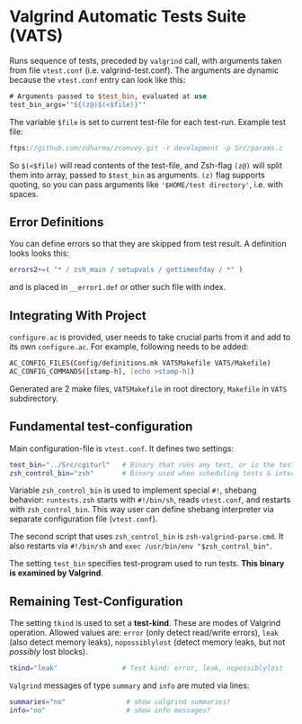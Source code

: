 # Valgrind Automatic Tests Suite (VATS)

Runs sequence of tests, preceded by `valgrind` call, with arguments taken from file `vtest.conf` (i.e.
valgrind-test.conf). The arguments are dynamic because the `vtest.conf` entry can look like this:

```SystemVerilog
# Arguments passed to $test_bin, evaluated at use
test_bin_args='"${(z@)$(<$file)}"'
```

The variable `$file` is set to current test-file for each test-run. Example test file:

```SystemVerilog
ftps://github.com/zdharma/zconvey.git -r development -p Src/params.c
```

So `$(<$file)` will read contents of the test-file, and Zsh-flag `(z@)` will split them into array, passed to
`$test_bin` as arguments. `(z)` flag supports quoting, so you can pass arguments like `'$HOME/test directory'`, i.e.
with spaces.

## Error Definitions

You can define errors so that they are skipped from test result. A definition looks looks this:

```zsh
errors2+=( "* / zsh_main / setupvals / gettimeofday / *" )
```

and is placed in `__error1.def` or other such file with index.

## Integrating With Project

`configure.ac` is provided, user needs to take crucial parts from it and add to its own `configure.ac`. For example,
following needs to be added:

```zsh
AC_CONFIG_FILES(Config/definitions.mk VATSMakefile VATS/Makefile)
AC_CONFIG_COMMANDS([stamp-h], [echo >stamp-h])
```

Generated are 2 make files, `VATSMakefile` in root directory, `Makefile` in `VATS` subdirectory.

## Fundamental test-configuration

Main configuration-file is `vtest.conf`. It defines two settings:

```zsh
test_bin="../Src/cgiturl"   # Binary that runs any test, or is the tested program itself
zsh_control_bin="zsh"       # Binary used when scheduling tests & interpreting Valgrind output
```

Variable `zsh_control_bin` is used to implement special `#!`, shebang behavior: `runtests.zsh` starts with `#!/bin/sh`,
reads `vtest.conf`, and restarts with `zsh_control_bin`. This way user can define shebang interpreter via separate
configuration file (`vtest.conf`).

The second script that uses `zsh_control_bin` is `zsh-valgrind-parse.cmd`. It also restarts via `#!/bin/sh` and
`exec /usr/bin/env "$zsh_control_bin"`.

The setting `test_bin` specifies test-program used to run tests. **This binary is examined by Valgrind**.

## Remaining Test-Configuration

The setting `tkind` is used to set a **test-kind**. These are modes of Valgrind operation. Allowed values are: `error`
(only detect read/write errors), `leak` (also detect memory leaks), `nopossiblylost` (detect memory leaks, but not
_possibly_ lost blocks).

```zsh
tkind="leak"                # Test kind: error, leak, nopossiblylost
```

`Valgrind` messages of type `summary` and `info` are muted via lines:

```zsh
summaries="no"               # show valgrind summaries?
info="no"                    # show info messages?
```
